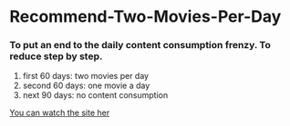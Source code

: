 # Recommend-Two-Movies-Per-Day
### **To put an end to the daily content consumption frenzy. To reduce step by step.**


1. first 60 days: two movies per day
2. second 60 days: one movie a day 
3. next 90 days: no content consumption



[You can watch the site her](https://stellar-sherbet-c78cb9.netlify.app/)
